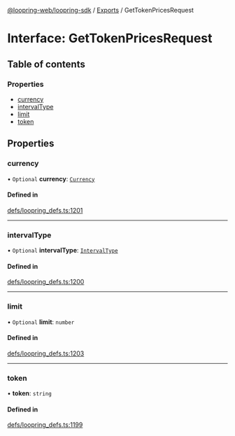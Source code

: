 [@loopring-web/loopring-sdk](../README.md) / [Exports](../modules.md) / GetTokenPricesRequest

# Interface: GetTokenPricesRequest

## Table of contents

### Properties

- [currency](GetTokenPricesRequest.md#currency)
- [intervalType](GetTokenPricesRequest.md#intervaltype)
- [limit](GetTokenPricesRequest.md#limit)
- [token](GetTokenPricesRequest.md#token)

## Properties

### currency

• `Optional` **currency**: [`Currency`](../enums/Currency.md)

#### Defined in

[defs/loopring_defs.ts:1201](https://github.com/Loopring/loopring_sdk/blob/24fdf4c/src/defs/loopring_defs.ts#L1201)

___

### intervalType

• `Optional` **intervalType**: [`IntervalType`](../enums/IntervalType.md)

#### Defined in

[defs/loopring_defs.ts:1200](https://github.com/Loopring/loopring_sdk/blob/24fdf4c/src/defs/loopring_defs.ts#L1200)

___

### limit

• `Optional` **limit**: `number`

#### Defined in

[defs/loopring_defs.ts:1203](https://github.com/Loopring/loopring_sdk/blob/24fdf4c/src/defs/loopring_defs.ts#L1203)

___

### token

• **token**: `string`

#### Defined in

[defs/loopring_defs.ts:1199](https://github.com/Loopring/loopring_sdk/blob/24fdf4c/src/defs/loopring_defs.ts#L1199)
